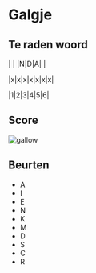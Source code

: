 # Galgje

## Te raden woord

| | |N|D|A| |

|x|x|x|x|x|x|x|

|1|2|3|4|5|6|

## Score
![gallow](./images/2.png)

## Beurten
* A 
* I
* E
* N
* K
* M
* D
* S
* C
* R